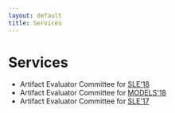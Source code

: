 ```yaml
---
layout: default
title: Services
---
```


# Services

- Artifact Evaluator Committee for [SLE'18](http://www.sleconf.org/2018/ArtifactEvaluation.html)
- Artifact Evaluator Committee for [MODELS'18](https://modelsconf2018.github.io/calls/artifact-evaluation/)
- Artifact Evaluator Committee for [SLE'17](http://www.sleconf.org/2017/ArtifactEvaluation.html)
